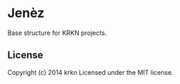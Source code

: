 # Jenèz

Base structure for KRKN projects.

## License

Copyright (c) 2014 krkn
Licensed under the MIT license.
